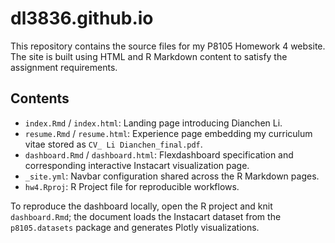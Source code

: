 # dl3836.github.io

This repository contains the source files for my P8105 Homework 4 website. The site is built using HTML and R Markdown content to satisfy the assignment requirements.

## Contents

- `index.Rmd` / `index.html`: Landing page introducing Dianchen Li.
- `resume.Rmd` / `resume.html`: Experience page embedding my curriculum vitae stored as `CV_ Li Dianchen_final.pdf`.
- `dashboard.Rmd` / `dashboard.html`: Flexdashboard specification and corresponding interactive Instacart visualization page.
- `_site.yml`: Navbar configuration shared across the R Markdown pages.
- `hw4.Rproj`: R Project file for reproducible workflows.

To reproduce the dashboard locally, open the R project and knit `dashboard.Rmd`; the document loads the Instacart dataset from the `p8105.datasets` package and generates Plotly visualizations.

